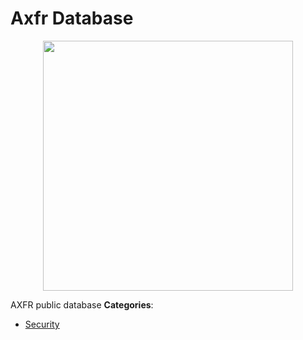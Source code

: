 # Axfr Database

<p align="center">
    <img width="400" src="https://raw.githubusercontent.com/awesome-apis/awesome-apis/apis/axfr-database/logo_256x256.png" />
</p>


AXFR public database
**Categories**:

- [Security](https://github/awesome-apis/awesome-apis#security)



